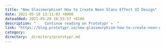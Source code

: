 ```yaml
---
title: "New Glassmorphism? How to Create Neon Glass Effect UI Design"
date: 2021-05-10 13:11:03 +0000
dateadded: 2021-05-20 16:55:57 +0100
description: "    Continue reading on Prototypr »  "
link: "https://blog.prototypr.io/new-glassmorphism-how-to-create-neon-glass-effect-ui-design-3a6c866d3b63?source=rss----eb297ea1161a---4"
category:
directory: _directory/prototypr.md
---
```

